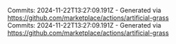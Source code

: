 Commits: 2024-11-22T13:27:09.191Z - Generated via https://github.com/marketplace/actions/artificial-grass
<br>
Commits: 2024-11-22T13:27:09.191Z - Generated via https://github.com/marketplace/actions/artificial-grass
<br>
